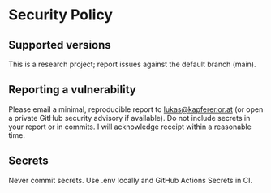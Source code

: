 # Security Policy

## Supported versions

This is a research project; report issues against the default branch (main).

## Reporting a vulnerability

Please email a minimal, reproducible report to <lukas@kapferer.or.at> (or open a private GitHub security advisory if available).
Do not include secrets in your report or in commits. I will acknowledge receipt within a reasonable time.

## Secrets

Never commit secrets. Use .env locally and GitHub Actions Secrets in CI.
